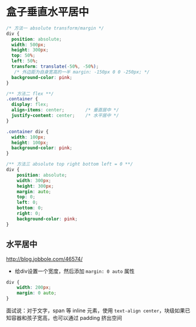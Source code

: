 # 盒子垂直水平居中

```css
/* 方法一 absolute transform/margin */
div {
  position: absolute;
  width: 500px;
  height: 300px;
  top: 50%;
  left: 50%;
  transform: translate(-50%, -50%);
   /* 外边距为自身宽高的一半 margin: -150px 0 0 -250px; */
  background-color: pink;
}

/** 方法二 flex **/
.container {
  display: flex;
  align-items: center;        /* 垂直居中 */
  justify-content: center;    /* 水平居中 */
}

.container div {
  width: 100px;
  height: 100px;
  background-color: pink;
}

/** 方法三 absolute top right bottom left = 0 **/
div {
    position: absolute;
    width: 300px;
    height: 300px;
    margin: auto;
    top: 0;
    left: 0;
    bottom: 0;
    right: 0;
    background-color: pink;
}
```

## 水平居中

<http://blog.jobbole.com/46574/>

* 给div设置一个宽度，然后添加 `margin: 0 auto` 属性

```css
div {
    width: 200px;
    margin: 0 auto;
}
```

面试说：对于文字，span 等 inline 元素，使用 `text-align center`，块级如果已知容器和孩子宽高，也可以通过 padding 挤出空间